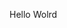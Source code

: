 Hello Wolrd





















































































































































































































































































































































































































































































































































































































































































































































































































































































































































































































































































































































































































































































































































































































































































































































































































































































































































































































































































































































































































































































































































































































































































































































































































































































































































































































































































































































































































































































































































































































































































































































































































































































































































































































































































































































































































































































































































































































































































































































































































































































































































































































































































































































































































































































































































































































































































































































































































































































































































































































































































































































